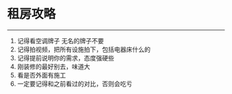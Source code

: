 # 租房攻略

---

1. 记得看空调牌子 无名的牌子不要
2. 记得拍视频，把所有设施拍下，包括电器床什么的
3. 记得提前说明你的需求，态度强硬些
4. 刚装修的最好别去，味道大
5. 看是否外面有施工
6. 一定要记得和之前看过的对比，否则会吃亏